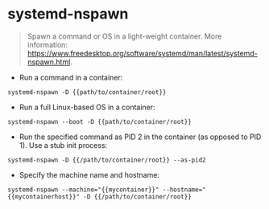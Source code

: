 # systemd-nspawn

> Spawn a command or OS in a light-weight container.
> More information: <https://www.freedesktop.org/software/systemd/man/latest/systemd-nspawn.html>.

- Run a command in a container:

`systemd-nspawn -D {{path/to/container/root}}`

- Run a full Linux-based OS in a container:

`systemd-nspawn --boot -D {{path/to/container/root}}`

- Run the specified command as PID 2 in the container (as opposed to PID 1). Use a stub init process:

`systemd-nspawn -D {{/path/to/container/root}} --as-pid2`

- Specify the machine name and hostname:

`systemd-nspawn --machine="{{mycontainer}}" --hostname="{{mycontainerhost}}" -D {{/path/to/container/root}}`